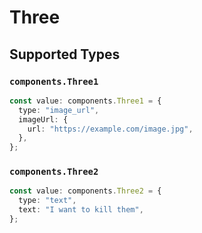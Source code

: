 # Three


## Supported Types

### `components.Three1`

```typescript
const value: components.Three1 = {
  type: "image_url",
  imageUrl: {
    url: "https://example.com/image.jpg",
  },
};
```

### `components.Three2`

```typescript
const value: components.Three2 = {
  type: "text",
  text: "I want to kill them",
};
```

